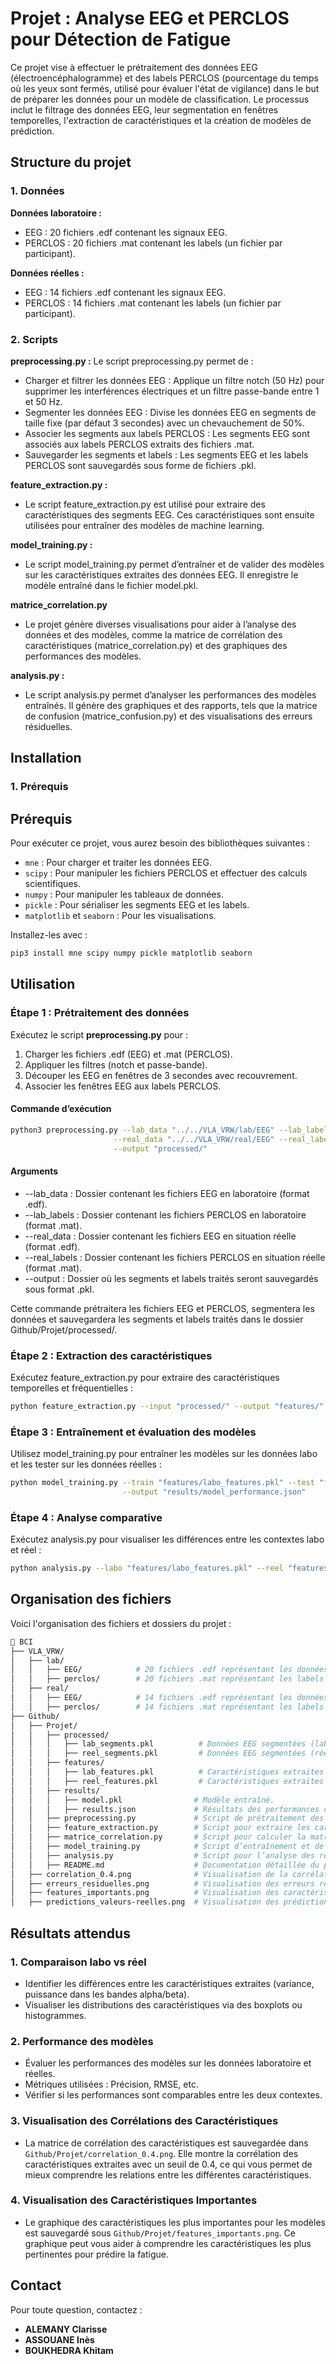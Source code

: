 # Projet : Analyse EEG et PERCLOS pour Détection de Fatigue

Ce projet vise à effectuer le prétraitement des données EEG (électroencéphalogramme) et des labels PERCLOS (pourcentage du temps où les yeux sont fermés, utilisé pour évaluer l'état de vigilance) dans le but de préparer les données pour un modèle de classification. Le processus inclut le filtrage des données EEG, leur segmentation en fenêtres temporelles, l'extraction de caractéristiques et la création de modèles de prédiction.

## Structure du projet

### 1. Données
**Données laboratoire :**
- EEG : 20 fichiers .edf contenant les signaux EEG.
- PERCLOS : 20 fichiers .mat contenant les labels (un fichier par participant).

**Données réelles :**
- EEG : 14 fichiers .edf contenant les signaux EEG.
- PERCLOS : 14 fichiers .mat contenant les labels (un fichier par participant).

### 2. Scripts

**preprocessing.py :**
Le script preprocessing.py permet de :
- Charger et filtrer les données EEG : Applique un filtre notch (50 Hz) pour supprimer les interférences électriques et un filtre passe-bande entre 1 et 50 Hz.
- Segmenter les données EEG : Divise les données EEG en segments de taille fixe (par défaut 3 secondes) avec un chevauchement de 50%.
- Associer les segments aux labels PERCLOS : Les segments EEG sont associés aux labels PERCLOS extraits des fichiers .mat.
- Sauvegarder les segments et labels : Les segments EEG et les labels PERCLOS sont sauvegardés sous forme de fichiers .pkl.

**feature_extraction.py :**
- Le script feature_extraction.py est utilisé pour extraire des caractéristiques des segments EEG. Ces caractéristiques sont ensuite utilisées pour entraîner des modèles de machine learning.

**model_training.py :**
- Le script model_training.py permet d’entraîner et de valider des modèles sur les caractéristiques extraites des données EEG. Il enregistre le modèle entraîné dans le fichier model.pkl.

**matrice_correlation.py**
- Le projet génère diverses visualisations pour aider à l’analyse des données et des modèles, comme la matrice de corrélation des caractéristiques (matrice_correlation.py) et des graphiques des performances des modèles.

**analysis.py :**
- Le script analysis.py permet d’analyser les performances des modèles entraînés. Il génère des graphiques et des rapports, tels que la matrice de confusion (matrice_confusion.py) et des visualisations des erreurs résiduelles.

## Installation

### 1. Prérequis

## Prérequis

Pour exécuter ce projet, vous aurez besoin des bibliothèques suivantes :

- `mne` : Pour charger et traiter les données EEG.
- `scipy` : Pour manipuler les fichiers PERCLOS et effectuer des calculs scientifiques.
- `numpy` : Pour manipuler les tableaux de données.
- `pickle` : Pour sérialiser les segments EEG et les labels.
- `matplotlib` et `seaborn` : Pour les visualisations.

Installez-les avec :

```bash 
pip3 install mne scipy numpy pickle matplotlib seaborn
```

## Utilisation

### Étape 1 : Prétraitement des données

Exécutez le script **preprocessing.py** pour :
1. Charger les fichiers .edf (EEG) et .mat (PERCLOS).
2. Appliquer les filtres (notch et passe-bande).
3. Découper les EEG en fenêtres de 3 secondes avec recouvrement.
4. Associer les fenêtres EEG aux labels PERCLOS.

#### Commande d’exécution
```bash
python3 preprocessing.py --lab_data "../../VLA_VRW/lab/EEG" --lab_labels "../../VLA_VRW/lab/perclos" \
                       --real_data "../../VLA_VRW/real/EEG" --real_labels "../../VLA_VRW/real/perclos" \
                       --output "processed/"
```

#### Arguments

- --lab_data : Dossier contenant les fichiers EEG en laboratoire (format .edf).
- --lab_labels : Dossier contenant les fichiers PERCLOS en laboratoire (format .mat).
- --real_data : Dossier contenant les fichiers EEG en situation réelle (format .edf).
- --real_labels : Dossier contenant les fichiers PERCLOS en situation réelle (format .mat).
- --output : Dossier où les segments et labels traités seront sauvegardés sous format .pkl.

Cette commande prétraitera les fichiers EEG et PERCLOS, segmentera les données et sauvegardera les segments et labels traités dans le dossier Github/Projet/processed/.

### Étape 2 : Extraction des caractéristiques

Exécutez feature_extraction.py pour extraire des caractéristiques temporelles et fréquentielles :

```bash
python feature_extraction.py --input "processed/" --output "features/"
```

### Étape 3 : Entraînement et évaluation des modèles

Utilisez model_training.py pour entraîner les modèles sur les données labo et les tester sur les données réelles :

```bash
python model_training.py --train "features/labo_features.pkl" --test "features/reel_features.pkl" \
                         --output "results/model_performance.json"
```

### Étape 4 : Analyse comparative

Exécutez analysis.py pour visualiser les différences entre les contextes labo et réel :

```bash
python analysis.py --labo "features/labo_features.pkl" --reel "features/reel_features.pkl"
```

## Organisation des fichiers

Voici l'organisation des fichiers et dossiers du projet :
```bash
📂 BCI
├── VLA_VRW/
│   ├── lab/
│   │   ├── EEG/            # 20 fichiers .edf représentant les données EEG en laboratoire.
│   │   ├── perclos/        # 20 fichiers .mat représentant les labels PERCLOS.
│   ├── real/
│   │   ├── EEG/            # 14 fichiers .edf représentant les données EEG en situation réelle.
│   │   ├── perclos/        # 14 fichiers .mat représentant les labels PERCLOS.
├── Github/
│   ├── Projet/
│   │   ├── processed/
│   │   │   ├── lab_segments.pkl          # Données EEG segmentées (laboratoire).
│   │   │   ├── reel_segments.pkl         # Données EEG segmentées (réel).
│   │   ├── features/
│   │   │   ├── lab_features.pkl          # Caractéristiques extraites des données laboratoire.
│   │   │   ├── reel_features.pkl         # Caractéristiques extraites des données réelles.
│   │   ├── results/
│   │   │   ├── model.pkl                # Modèle entraîné.
│   │   │   ├── results.json             # Résultats des performances des modèles.
│   │   ├── preprocessing.py             # Script de prétraitement des données brutes.
│   │   ├── feature_extraction.py        # Script pour extraire les caractéristiques des EEG.
│   │   ├── matrice_correlation.py       # Script pour calculer la matrice de corrélation des caractéristiques.
│   │   ├── model_training.py            # Script d’entraînement et de validation des modèles.
│   │   ├── analysis.py                  # Script pour l’analyse des résultats et des performances.
│   │   ├── README.md                    # Documentation détaillée du projet.
│   ├── correlation_0.4.png              # Visualisation de la corrélation des caractéristiques avec un seuil de 0.4.
│   ├── erreurs_residuelles.png          # Visualisation des erreurs résiduelles du modèle.
│   ├── features_importants.png          # Visualisation des caractéristiques les plus importantes pour le modèle.
│   ├── predictions_valeurs-reelles.png  # Visualisation des prédictions par rapport aux valeurs réelles.
```

## Résultats attendus

### 1. Comparaison labo vs réel
- Identifier les différences entre les caractéristiques extraites (variance, puissance dans les bandes alpha/beta).
- Visualiser les distributions des caractéristiques via des boxplots ou histogrammes.

### 2. Performance des modèles
- Évaluer les performances des modèles sur les données laboratoire et réelles.
- Métriques utilisées : Précision, RMSE, etc.
- Vérifier si les performances sont comparables entre les deux contextes.

### 3. Visualisation des Corrélations des Caractéristiques
- La matrice de corrélation des caractéristiques est sauvegardée dans `Github/Projet/correlation_0.4.png`. Elle montre la corrélation des caractéristiques extraites avec un seuil de 0.4, ce qui vous permet de mieux comprendre les relations entre les différentes caractéristiques.

### 4. Visualisation des Caractéristiques Importantes
- Le graphique des caractéristiques les plus importantes pour les modèles est sauvegardé sous `Github/Projet/features_importants.png`. Ce graphique peut vous aider à comprendre les caractéristiques les plus pertinentes pour prédire la fatigue.

## Contact

Pour toute question, contactez :
- **ALEMANY Clarisse**
- **ASSOUANE Inès**
- **BOUKHEDRA Khitam**
